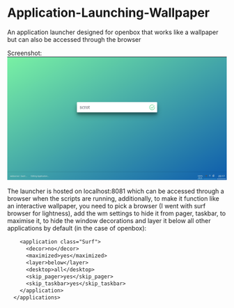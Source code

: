 # Application-Launching-Wallpaper
An application launcher designed for openbox that works like a wallpaper but can also be accessed through the browser


Screenshot:
![Screenshot](https://raw.githubusercontent.com/Parthacus/Application-Launching-Wallpaper/master/2019-04-21-201734_1366x768_scrot.png)

The launcher is hosted on localhost:8081 which can be accessed through a browser when the scripts are running, additionally, to make it function like an interactive wallpaper, you need to pick a browser (I went with surf browser for lightness), add the wm settings to hide it from pager, taskbar, to maximise it, to hide the window decorations and layer it below all other applications by default (in the case of openbox):

```
    <application class="Surf">
      <decor>no</decor>
      <maximized>yes</maximized>
      <layer>below</layer>
      <desktop>all</desktop>
      <skip_pager>yes</skip_pager>
      <skip_taskbar>yes</skip_taskbar>
    </application>
  </applications>
  ```
  
  

